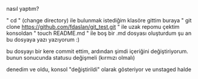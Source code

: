 nasıl yaptım?

" cd " (change directory) ile bulunmak istediğim klasöre gittim
buraya " git clone https://github.com/fdaslan/git_test.git " ile uzak repomu çektim
konsoldan " touch README.md " ile boş bir .md dosyası oluşturdum
şu an bu dosyaya yazı yazıyorum :)

bu dosyayı bir kere commit ettim, ardından şimdi içeriğini değiştiriyorum. bunun sonucunda statusu değişmeli (kırmızı olmalı)

denedim ve oldu, konsol  "değiştirildi" olarak gösteriyor ve unstaged halde
